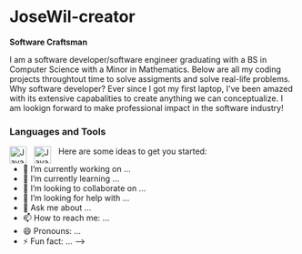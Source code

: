 # JoseWil-creator
**Software Craftsman**


I am a software developer/software engineer graduating with a BS in Computer Science with a Minor in Mathematics. Below are all my coding projects throughtout time to solve assigments and solve real-life problems.
Why software developer? Ever since I got my first laptop, I've been amazed with its extensive capabalities to create anything we can conceptualize. I am lookign forward to make professional impact in the software industry!

### Languages and Tools
<img align="left" alt="Java" width="30xp" style="padding-right:10px;" src="https://cdn.jsdelivr.net/gh/devicons/devicon/icons/java/java-original-wordmark.svg" />
<img align="left" alt="Java" width="30xp" style="padding-right:10px;" src="https://cdn.jsdelivr.net/gh/devicons/devicon/icons/java/scala-original-wordmark.svg"
          
          




Here are some ideas to get you started:

- 🔭 I’m currently working on ...
- 🌱 I’m currently learning ...
- 👯 I’m looking to collaborate on ...
- 🤔 I’m looking for help with ...
- 💬 Ask me about ...
- 📫 How to reach me: ...
- 😄 Pronouns: ...
- ⚡ Fun fact: ...
-->
